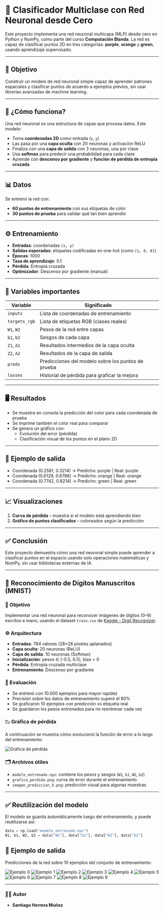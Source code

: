 # 🧠 Clasificador Multiclase con Red Neuronal desde Cero

Este proyecto implementa una red neuronal multicapa (MLP) desde cero en Python y NumPy, como parte del curso **Computación Blanda**. La red es capaz de clasificar puntos 2D en tres categorías: **purple**, **orange** y **green**, usando aprendizaje supervisado.

---

## 🎯 Objetivo

Construir un modelo de red neuronal simple capaz de aprender patrones espaciales y clasificar puntos de acuerdo a ejemplos previos, sin usar librerías avanzadas de machine learning.

---

## 🧩 ¿Cómo funciona?

Una red neuronal es una estructura de capas que procesa datos. Este modelo:

- Toma **coordenadas 2D** como entrada (`x`, `y`)
- Las pasa por una **capa oculta** con 20 neuronas y activación ReLU
- Finaliza con una **capa de salida** con 3 neuronas, una por clase
- Usa **softmax** para predecir una probabilidad para cada clase
- Aprende con **descenso por gradiente** y **función de pérdida de entropía cruzada**

---

## 📊 Datos

Se entrenó la red con:

- **60 puntos de entrenamiento** con sus etiquetas de color
- **30 puntos de prueba** para validar qué tan bien aprendió

---

## ⚙️ Entrenamiento

- **Entradas**: coordenadas `(x, y)`
- **Salidas esperadas**: etiquetas codificadas en one-hot (como `[1, 0, 0]`)
- **Épocas**: 1000
- **Tasa de aprendizaje**: 0.1
- **Pérdida**: Entropía cruzada
- **Optimizador**: Descenso por gradiente (manual)

---

## 🧠 Variables importantes

| Variable | Significado |
|----------|-------------|
| `inputs` | Lista de coordenadas de entrenamiento |
| `targets_rgb` | Lista de etiquetas RGB (clases reales) |
| `W1`, `W2` | Pesos de la red entre capas |
| `b1`, `b2` | Sesgos de cada capa |
| `Z1`, `A1` | Resultados intermedios de la capa oculta |
| `Z2`, `A2` | Resultados de la capa de salida |
| `preds` | Predicciones del modelo sobre los puntos de prueba |
| `losses` | Historial de pérdida para graficar la mejora |

---

## 🖥️ Resultados

- Se muestra en consola la predicción del color para cada coordenada de prueba
- Se imprime también el color real para comparar
- Se genera un gráfico con:
  - Evolución del error (pérdida)
  - Clasificación visual de los puntos en el plano 2D

---

## 📌 Ejemplo de salida

- Coordenada (0.2581, 0.3214) → Predicho: purple | Real: purple
- Coordenada (0.6129, 0.6786) → Predicho: orange | Real: orange
- Coordenada (0.7742, 0.8214) → Predicho: green | Real: green


---

## 📈 Visualizaciones

1. **Curva de pérdida** – muestra si el modelo está aprendiendo bien
2. **Gráfico de puntos clasificados** – coloreados según la predicción

---

## ✅ Conclusión

Este proyecto demuestra cómo una red neuronal simple puede aprender a clasificar puntos en el espacio usando solo operaciones matemáticas y NumPy, sin usar bibliotecas externas de IA.

---


## 🧠 Reconocimiento de Dígitos Manuscritos (MNIST)

### 🎯 Objetivo

Implementar una red neuronal para reconocer imágenes de dígitos (0–9) escritos a mano, usando el dataset `train.csv` de [Kaggle - Digit Recognizer](https://www.kaggle.com/competitions/digit-recognizer).

### ⚙️ Arquitectura

- **Entradas**: 784 valores (28×28 píxeles aplanados)
- **Capa oculta**: 20 neuronas (ReLU)
- **Capa de salida**: 10 neuronas (Softmax)
- **Inicialización**: pesos ∈ [-0.5, 0.5], bias = 0
- **Pérdida**: Entropía cruzada multiclase
- **Entrenamiento**: Descenso por gradiente

### 🧪 Evaluación

- Se entrenó con 10.000 ejemplos para mayor rapidez
- Precisión sobre los datos de entrenamiento superó el 90%
- Se graficaron 10 ejemplos con predicción vs etiqueta real
- Se guardaron los pesos entrenados para no reentrenar cada vez

### 📉 Gráfica de pérdida

A continuación se muestra cómo evolucionó la función de error a lo largo del entrenamiento:

![Gráfica de pérdida](grafica_perdida.png)


### 🗂️ Archivos útiles

- `modelo_entrenado.npz`: contiene los pesos y sesgos (`W1`, `b1`, `W2`, `b2`)
- `grafica_perdida.png`: curva de error durante el entrenamiento
- `imagen_prediccion_X.png`: predicción visual para algunas muestras

---

## ✅ Reutilización del modelo

El modelo se guarda automáticamente luego del entrenamiento, y puede reutilizarse así:

```python
data = np.load("modelo_entrenado.npz")
W1, b1, W2, b2 = data["W1"], data["b1"], data["W2"], data["b2"]
```


## 📌 Ejemplo de salida

Predicciones de la red sobre 10 ejemplos del conjunto de entrenamiento:

![Ejemplo 0](imagen_prediccion_0.png)
![Ejemplo 1](imagen_prediccion_1.png)
![Ejemplo 2](imagen_prediccion_2.png)
![Ejemplo 3](imagen_prediccion_3.png)
![Ejemplo 4](imagen_prediccion_4.png)
![Ejemplo 5](imagen_prediccion_5.png)
![Ejemplo 6](imagen_prediccion_6.png)
![Ejemplo 7](imagen_prediccion_7.png)
![Ejemplo 8](imagen_prediccion_8.png)
![Ejemplo 9](imagen_prediccion_9.png)

---

### 👨‍💻 Autor

- **Santiago Herrera Muñoz**